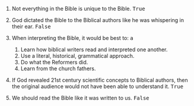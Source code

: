---
---

1. Not everything in the Bible is unique to the Bible. <samp>True</samp>

2. God dictated the Bible to the Biblical authors like he was whispering in their ear. <samp>False</samp>

3. When interpreting the Bible, it would be best to: <samp>a</samp>
   1. Learn how biblical writers read and interpreted one another.
   2. Use a literal, historical, grammatical approach.
   3. Do what the Reformers did.
   4. Learn from the church fathers.

4. If God revealed 21st century scientific concepts to Biblical authors, then the original audience would not have been able to understand it. <samp>True</samp>

5. We should read the Bible like it was written to us. <samp>False</samp>